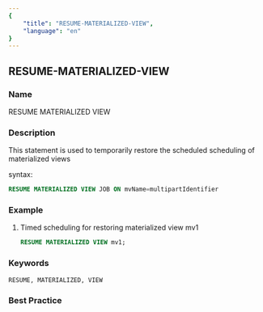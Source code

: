 ```yaml
---
{
    "title": "RESUME-MATERIALIZED-VIEW",
    "language": "en"
}
---
```


<!--
Licensed to the Apache Software Foundation (ASF) under one
or more contributor license agreements.  See the NOTICE file
distributed with this work for additional information
regarding copyright ownership.  The ASF licenses this file
to you under the Apache License, Version 2.0 (the
"License"); you may not use this file except in compliance
with the License.  You may obtain a copy of the License at

  http://www.apache.org/licenses/LICENSE-2.0

Unless required by applicable law or agreed to in writing,
software distributed under the License is distributed on an
"AS IS" BASIS, WITHOUT WARRANTIES OR CONDITIONS OF ANY
KIND, either express or implied.  See the License for the
specific language governing permissions and limitations
under the License.
-->

## RESUME-MATERIALIZED-VIEW

### Name

RESUME MATERIALIZED VIEW

### Description

This statement is used to temporarily restore the scheduled scheduling of materialized views

syntax:

```sql
RESUME MATERIALIZED VIEW JOB ON mvName=multipartIdentifier
```

### Example

1. Timed scheduling for restoring materialized view mv1

    ```sql
    RESUME MATERIALIZED VIEW mv1;
    ```
   
### Keywords

    RESUME, MATERIALIZED, VIEW

### Best Practice

